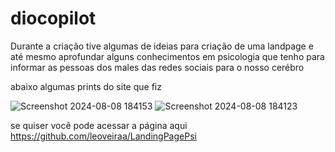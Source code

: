 # diocopilot

Durante a criação tive algumas de ideias para criação de uma landpage e até mesmo aprofundar alguns conhecimentos em psicologia que tenho para informar as pessoas dos males das redes sociais para o nosso cerébro

abaixo algumas prints do site que fiz

![Screenshot 2024-08-08 184153](https://github.com/user-attachments/assets/e30cbe78-f873-451f-b15f-b9a9ad9e4d7a)
![Screenshot 2024-08-08 184123](https://github.com/user-attachments/assets/7516f67d-c486-484f-a4d7-0fdf2611cd6c)

se quiser você pode acessar a página aqui https://github.com/leoveiraa/LandingPagePsi
